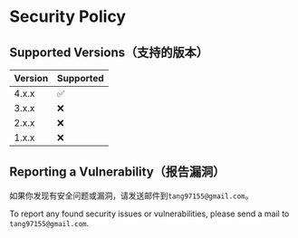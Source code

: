 # Security Policy

## Supported Versions（支持的版本）

| Version | Supported          |
| ------- | ------------------ |
| 4.x.x   | :white_check_mark: |
| 3.x.x   | :x:                |
| 2.x.x   | :x:                |
| 1.x.x   | :x:                |

## Reporting a Vulnerability（报告漏洞）

如果你发现有安全问题或漏洞，请发送邮件到`tang97155@gmail.com`。

To report any found security issues or vulnerabilities, please send a mail to `tang97155@gmail.com`.
